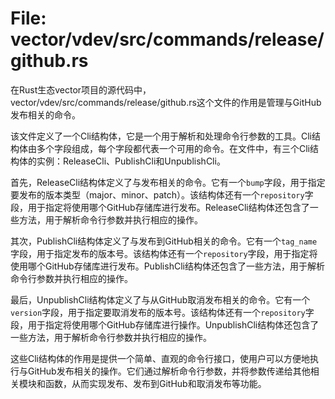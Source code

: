 # File: vector/vdev/src/commands/release/github.rs

在Rust生态vector项目的源代码中，vector/vdev/src/commands/release/github.rs这个文件的作用是管理与GitHub发布相关的命令。

该文件定义了一个Cli结构体，它是一个用于解析和处理命令行参数的工具。Cli结构体由多个字段组成，每个字段都代表一个可用的命令。在文件中，有三个Cli结构体的实例：ReleaseCli、PublishCli和UnpublishCli。

首先，ReleaseCli结构体定义了与发布相关的命令。它有一个`bump`字段，用于指定要发布的版本类型（major、minor、patch）。该结构体还有一个`repository`字段，用于指定将使用哪个GitHub存储库进行发布。ReleaseCli结构体还包含了一些方法，用于解析命令行参数并执行相应的操作。

其次，PublishCli结构体定义了与发布到GitHub相关的命令。它有一个`tag_name`字段，用于指定发布的版本号。该结构体还有一个`repository`字段，用于指定将使用哪个GitHub存储库进行发布。PublishCli结构体还包含了一些方法，用于解析命令行参数并执行相应的操作。

最后，UnpublishCli结构体定义了与从GitHub取消发布相关的命令。它有一个`version`字段，用于指定要取消发布的版本号。该结构体还有一个`repository`字段，用于指定将使用哪个GitHub存储库进行操作。UnpublishCli结构体还包含了一些方法，用于解析命令行参数并执行相应的操作。

这些Cli结构体的作用是提供一个简单、直观的命令行接口，使用户可以方便地执行与GitHub发布相关的操作。它们通过解析命令行参数，并将参数传递给其他相关模块和函数，从而实现发布、发布到GitHub和取消发布等功能。


